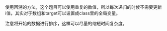 使用回溯的方法，这个题目可以使用重复的数值，所以每次递归的时候不需要更新i值，其实对于数组和target可以设置成class里的全局变量。

注意将开始的数据进行排序，这样可以尽量的缩短时间复杂度。
